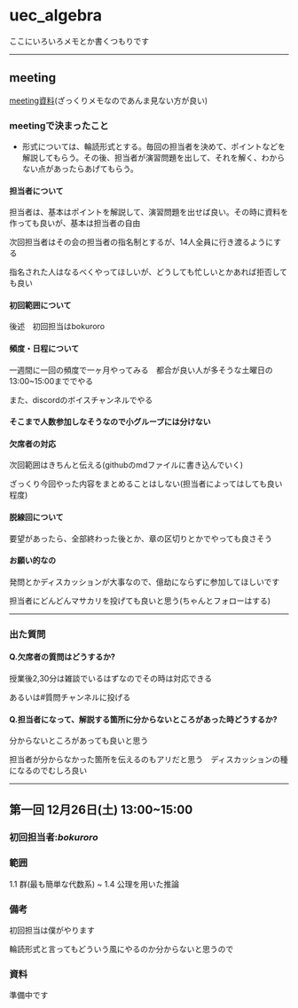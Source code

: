 # uec_algebra

ここにいろいろメモとか書くつもりです

---

## meeting

[meeting資料](meeting.md)(ざっくりメモなのであんま見ない方が良い)

### meetingで決まったこと

- 形式については、輪読形式とする。毎回の担当者を決めて、ポイントなどを解説してもらう。その後、担当者が演習問題を出して、それを解く、わからない点があったらあげてもらう。

#### 担当者について

担当者は、基本はポイントを解説して、演習問題を出せば良い。その時に資料を作っても良いが、基本は担当者の自由

次回担当者はその会の担当者の指名制とするが、14人全員に行き渡るようにする

指名された人はなるべくやってほしいが、どうしても忙しいとかあれば拒否しても良い




#### 初回範囲について

後述　初回担当はbokuroro

#### 頻度・日程について

一週間に一回の頻度で一ヶ月やってみる　都合が良い人が多そうな土曜日の13:00~15:00まででやる

また、discordのボイスチャンネルでやる

#### そこまで人数参加しなそうなので小グループには分けない

#### 欠席者の対応

次回範囲はきちんと伝える(githubのmdファイルに書き込んでいく)

ざっくり今回やった内容をまとめることはしない(担当者によってはしても良い程度)

#### 脱線回について

要望があったら、全部終わった後とか、章の区切りとかでやっても良さそう

#### お願い的なの

発問とかディスカッションが大事なので、億劫にならずに参加してほしいです

担当者にどんどんマサカリを投げても良いと思う(ちゃんとフォローはする)


---

### 出た質問

#### Q.欠席者の質問はどうするか?

授業後2,30分は雑談でいるはずなのでその時は対応できる

あるいは#質問チャンネルに投げる

#### Q.担当者になって、解説する箇所に分からないところがあった時どうするか?

分からないところがあっても良いと思う

担当者が分からなかった箇所を伝えるのもアリだと思う　ディスカッションの種になるのでむしろ良い


---

## 第一回 12月26日(土) 13:00~15:00

### 初回担当者:*bokuroro*

### 範囲
1.1 群(最も簡単な代数系) ~ 1.4 公理を用いた推論

### 備考
初回担当は僕がやります

輪読形式と言ってもどういう風にやるのか分からないと思うので

### 資料
準備中です
